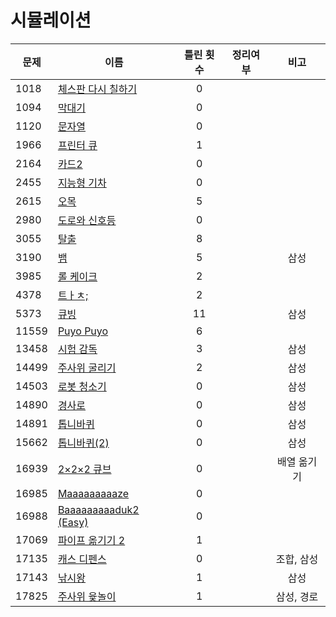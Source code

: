 # 시뮬레이션

| 문제    | 이름                                       | 틀린 횟수 | 정리여부  |   비고   |
| ----- | ---------------------------------------- | :---: | :---: | :----: |
| 1018  | [체스판 다시 칠하기](1018/README.md)             |   0   |       |        |
| 1094  | [막대기](1094/README.md)                    |   0   |       |        |
| 1120  | [문자열](1120/README.md)                    |   0   |       |        |
| 1966  | [프린터 큐](1966/README.md)                  |   1   |       |        |
| 2164  | [카드2](2164/README.md)                    |   0   |       |        |
| 2455  | [지능형 기차](2455/README.md)                 |   0   |       |        |
| 2615  | [오목](2615/README.md)                     |   5   |       |        |
| 2980  | [도로와 신호등](2980/README.md)                |   0   |       |        |
| 3055  | [탈출](3055/README.md)                     |   8   |       |        |
| 3190  | [뱀](3190/README.md)                      |   5   |       |   삼성   |
| 3985  | [롤 케이크](3985/README.md)                  |   2   |       |        |
| 4378  | [트ㅏㅊ;](4378/README.md)                 |   2   |       |        |
| 5373  | [큐빙](5373/README.md)                     |  11   |       |   삼성   |
| 11559 | [Puyo Puyo](11559/README.md)             |   6   |       |        |
| 13458 | [시험 감독](13458/README.md)                 |   3   |       |   삼성   |
| 14499 | [주사위 굴리기](14499/README.md)               |   2   |       |   삼성   |
| 14503 | [로봇 청소기](14503/README.md)                |   0   |       |   삼성   |
| 14890 | [경사로](14890/README.md)                   |   0   |       |   삼성   |
| 14891 | [톱니바퀴](14891/README.md)                  |   0   |       |   삼성   |
| 15662 | [톱니바퀴(2)](15662/README.md)               |   0   |       |   삼성   |
| 16939 | [2×2×2 큐브](16939/README.md)              |   0   |       | 배열 옮기기 |
| 16985 | [Maaaaaaaaaze](16985/README.md)          |   0   |       |        |
| 16988 | [Baaaaaaaaaduk2 (Easy)](16988/README.md) |   0   |       |        |
| 17069 | [파이프 옮기기 2](17069/README.md)             |   1   |       |        |
| 17135 | [캐스 디펜스](17135/README.md)                |   0   |       | 조합, 삼성 |
| 17143 | [낚시왕](17143/README.md)                   |   1   |       |   삼성   |
| 17825 | [주사위 윷놀이](17825/README.md)               |   1   |       | 삼성, 경로 |